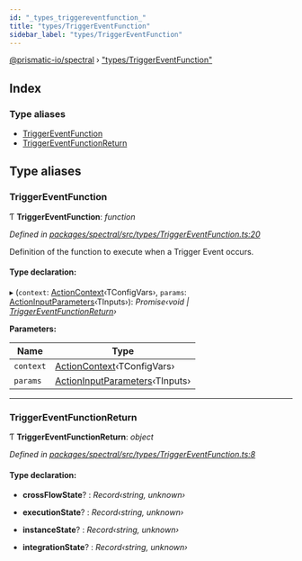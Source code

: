 ```yaml
---
id: "_types_triggereventfunction_"
title: "types/TriggerEventFunction"
sidebar_label: "types/TriggerEventFunction"
---
```


[@prismatic-io/spectral](../index.md) › ["types/TriggerEventFunction"](_types_triggereventfunction_.md)

## Index

### Type aliases

* [TriggerEventFunction](_types_triggereventfunction_.md#triggereventfunction)
* [TriggerEventFunctionReturn](_types_triggereventfunction_.md#triggereventfunctionreturn)

## Type aliases

###  TriggerEventFunction

Ƭ **TriggerEventFunction**: *function*

*Defined in [packages/spectral/src/types/TriggerEventFunction.ts:20](https://github.com/prismatic-io/spectral/blob/v8.1.0/packages/spectral/src/types/TriggerEventFunction.ts#L20)*

Definition of the function to execute when a Trigger Event occurs.

#### Type declaration:

▸ (`context`: [ActionContext](_types_actionperformfunction_.md#actioncontext)‹TConfigVars›, `params`: [ActionInputParameters](_types_actioninputparameters_.md#actioninputparameters)‹TInputs›): *Promise‹void | [TriggerEventFunctionReturn](_types_triggereventfunction_.md#triggereventfunctionreturn)›*

**Parameters:**

Name | Type |
------ | ------ |
`context` | [ActionContext](_types_actionperformfunction_.md#actioncontext)‹TConfigVars› |
`params` | [ActionInputParameters](_types_actioninputparameters_.md#actioninputparameters)‹TInputs› |

___

###  TriggerEventFunctionReturn

Ƭ **TriggerEventFunctionReturn**: *object*

*Defined in [packages/spectral/src/types/TriggerEventFunction.ts:8](https://github.com/prismatic-io/spectral/blob/v8.1.0/packages/spectral/src/types/TriggerEventFunction.ts#L8)*

#### Type declaration:

* **crossFlowState**? : *Record‹string, unknown›*

* **executionState**? : *Record‹string, unknown›*

* **instanceState**? : *Record‹string, unknown›*

* **integrationState**? : *Record‹string, unknown›*
